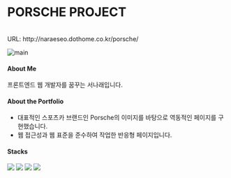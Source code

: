 # PORSCHE PROJECT
<br>
URL: http://naraeseo.dothome.co.kr/porsche/

![main](https://user-images.githubusercontent.com/94629063/178656611-40619184-2358-4fa5-9e22-809141769c47.jpg)

#### About Me

프론트엔드 웹 개발자를 꿈꾸는 서나래입니다.
<br>

#### About the Portfolio
 
- 대표적인 스포츠카 브랜드인 Porsche의 이미지를 바탕으로 역동적인 페이지를 구현했습니다.    
- 웹 접근성과 웹 표준을 준수하여 작업한 반응형 페이지입니다.


#### Stacks
<div>
 <img src="https://img.shields.io/badge/html5-E34F26?style=for-the-badge&logo=html5&logoColor=white"> 
  <img src="https://img.shields.io/badge/css-1572B6?style=for-the-badge&logo=css3&logoColor=white">
  <img src="https://img.shields.io/badge/javascript-F7DF1E?style=for-the-badge&logo=javascript&logoColor=black"> 
  <img src="https://img.shields.io/badge/jquery-0769AD?style=for-the-badge&logo=jquery&logoColor=white">
 </div>
